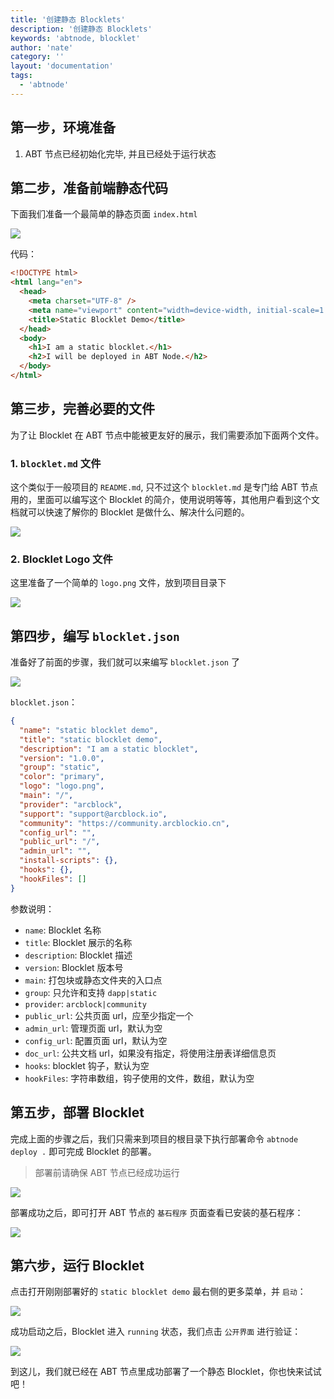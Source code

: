 ```yaml
---
title: '创建静态 Blocklets'
description: '创建静态 Blocklets'
keywords: 'abtnode, blocklet'
author: 'nate'
category: ''
layout: 'documentation'
tags:
  - 'abtnode'
---
```


## 第一步，环境准备

1. ABT 节点已经初始化完毕, 并且已经处于运行状态

## 第二步，准备前端静态代码

下面我们准备一个最简单的静态页面 `index.html`

![](./images/create-static-blocklet-1.png)

代码：

```html
<!DOCTYPE html>
<html lang="en">
  <head>
    <meta charset="UTF-8" />
    <meta name="viewport" content="width=device-width, initial-scale=1.0" />
    <title>Static Blocklet Demo</title>
  </head>
  <body>
    <h1>I am a static blocklet.</h1>
    <h2>I will be deployed in ABT Node.</h2>
  </body>
</html>
```

## 第三步，完善必要的文件

为了让 Blocklet 在 ABT 节点中能被更友好的展示，我们需要添加下面两个文件。

### 1. `blocklet.md` 文件

这个类似于一般项目的 `README.md`, 只不过这个 `blocklet.md` 是专门给 ABT 节点用的，里面可以编写这个 Blocklet 的简介，使用说明等等，其他用户看到这个文档就可以快速了解你的 Blocklet 是做什么、解决什么问题的。

![](./images/create-static-blocklet-2.png)

### 2. Blocklet Logo 文件

这里准备了一个简单的 `logo.png` 文件，放到项目目录下

![](./images/create-static-blocklet-3.png)

## 第四步，编写 `blocklet.json`

准备好了前面的步骤，我们就可以来编写 `blocklet.json` 了

![](./images/create-static-blocklet-4.png)

`blocklet.json`：

```json
{
  "name": "static blocklet demo",
  "title": "static blocklet demo",
  "description": "I am a static blocklet",
  "version": "1.0.0",
  "group": "static",
  "color": "primary",
  "logo": "logo.png",
  "main": "/",
  "provider": "arcblock",
  "support": "support@arcblock.io",
  "community": "https://community.arcblockio.cn",
  "config_url": "",
  "public_url": "/",
  "admin_url": "",
  "install-scripts": {},
  "hooks": {},
  "hookFiles": []
}
```

参数说明：

- `name`: Blocklet 名称
- `title`: Blocklet 展示的名称
- `description`: Blocklet 描述
- `version`: Blocklet 版本号
- `main`: 打包块或静态文件夹的入口点
- `group`: 只允许和支持 `dapp|static`
- `provider`: `arcblock|community`
- `public_url`: 公共页面 url，应至少指定一个
- `admin_url`: 管理页面 url，默认为空
- `config_url`: 配置页面 url，默认为空
- `doc_url`: 公共文档 url，如果没有指定，将使用注册表详细信息页
- `hooks`: blocklet 钩子，默认为空
- `hookFiles`: 字符串数组，钩子使用的文件，数组，默认为空

## 第五步，部署 Blocklet

完成上面的步骤之后，我们只需来到项目的根目录下执行部署命令 `abtnode deploy .` 即可完成 Blocklet 的部署。

> 部署前请确保 ABT 节点已经成功运行

![](./images/create-static-blocklet-5.png)

部署成功之后，即可打开 ABT 节点的 `基石程序` 页面查看已安装的基石程序：

![](./images/create-static-blocklet-6-zh.png)

## 第六步，运行 Blocklet

点击打开刚刚部署好的 `static blocklet demo` 最右侧的更多菜单，并 `启动`：

![](./images/create-static-blocklet-7-zh.png)

成功启动之后，Blocklet 进入 `running` 状态，我们点击 `公开界面` 进行验证：

![](./images/create-static-blocklet-8.png)

到这儿，我们就已经在 ABT 节点里成功部署了一个静态 Blocklet，你也快来试试吧！
